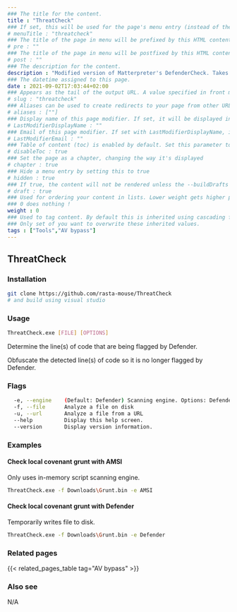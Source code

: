 ```yaml
---
### The title for the content.
title : "ThreatCheck"
### If set, this will be used for the page's menu entry (instead of the `title` attribute)
# menuTitle : "threatcheck"
### The title of the page in menu will be prefixed by this HTML content
# pre : ""
### The title of the page in menu will be postfixed by this HTML content
# post : ""
### The description for the content.
description : "Modified version of Matterpreter's DefenderCheck. Takes a binary as input (either from a file on disk or a URL), splits it until it pinpoints that exact bytes that the target engine will flag on and prints them to the screen. "
### The datetime assigned to this page.
date : 2021-09-02T17:03:44+02:00
### Appears as the tail of the output URL. A value specified in front matter will override the segment of the URL based on the filename.
# slug : "threatcheck"
### Aliases can be used to create redirects to your page from other URLs.
# aliases : [""]
### Display name of this page modifier. If set, it will be displayed in the footer.
# LastModifierDisplayName : ""
### Email of this page modifier. If set with LastModifierDisplayName, it will be displayed in the footer
# LastModifierEmail : ""
### Table of content (toc) is enabled by default. Set this parameter to true to disable it.
# disableToc : true
### Set the page as a chapter, changing the way it's displayed
# chapter : true
### Hide a menu entry by setting this to true
# hidden : true
### If true, the content will not be rendered unless the --buildDrafts flag is passed to the hugo command.
# draft : true
### Used for ordering your content in lists. Lower weight gets higher precedence. So content with lower weight will come first.
### 0 does nothing !
weight : 0
### Used to tag content. By default this is inherited using cascading from _index.md files
### Only set of you want to overwrite these inherited values.
tags : ["Tools","AV bypass"]
---
```


## ThreatCheck

### Installation

```bash
git clone https://github.com/rasta-mouse/ThreatCheck
# and build using visual studio
```

### Usage

```bash
ThreatCheck.exe [FILE] [OPTIONS]
```

Determine the line(s) of code that are being flagged by Defender.

Obfuscate the detected line(s) of code so it is no longer flagged by Defender.

### Flags

```bash
  -e, --engine    (Default: Defender) Scanning engine. Options: Defender, AMSI
  -f, --file      Analyze a file on disk
  -u, --url       Analyze a file from a URL
  --help          Display this help screen.
  --version       Display version information.
```

### Examples

#### Check local covenant grunt with AMSI

Only uses in-memory script scanning engine.

```bash
ThreatCheck.exe -f Downloads\Grunt.bin -e AMSI
```

#### Check local covenant grunt with Defender

Temporarily writes file to disk.

```bash
ThreatCheck.exe -f Downloads\Grunt.bin -e Defender
```

### Related pages

{{< related_pages_table tag="AV bypass" >}}

### Also see

N/A